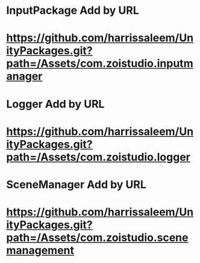 # InputPackage Add by URL
# https://github.com/harrissaleem/UnityPackages.git?path=/Assets/com.zoistudio.inputmanager

# Logger Add by URL
# https://github.com/harrissaleem/UnityPackages.git?path=/Assets/com.zoistudio.logger

# SceneManager Add by URL
# https://github.com/harrissaleem/UnityPackages.git?path=/Assets/com.zoistudio.scenemanagement
